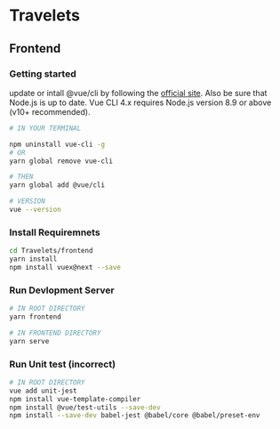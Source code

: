 # Travelets

## Frontend
### Getting started
update or intall @vue/cli by following the [official site](https://cli.vuejs.org/guide/installation.html). Also be sure that Node.js is up to date. Vue CLI 4.x requires Node.js version 8.9 or above (v10+ recommended).

```sh
# IN YOUR TERMINAL

npm uninstall vue-cli -g
# OR
yarn global remove vue-cli

# THEN
yarn global add @vue/cli

# VERSION
vue --version
```

### Install Requiremnets
```bash
cd Travelets/frontend
yarn install
npm install vuex@next --save
```

### Run Devlopment Server
```bash
# IN ROOT DIRECTORY
yarn frontend

# IN FRONTEND DIRECTORY
yarn serve
```
### Run Unit test (incorrect)
```bash
# IN ROOT DIRECTORY
vue add unit-jest
npm install vue-template-compiler
npm install @vue/test-utils --save-dev
npm install --save-dev babel-jest @babel/core @babel/preset-env

```